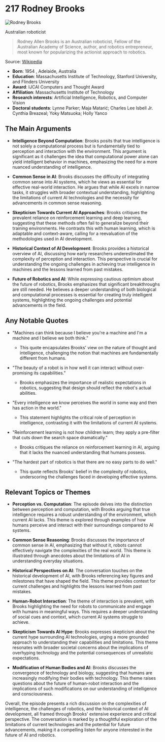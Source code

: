 # 217 Rodney Brooks


![Rodney Brooks](https://encrypted-tbn0.gstatic.com/licensed-image?q=tbn:ANd9GcRXr9E8I3IMjgq3weKmfpxf-iBwCtDgbyfZggazhw3GLeJiQVxvoirs5uhCzpfjVV360FZO&s=19)

Australian roboticist

> Rodney Allen Brooks is an Australian roboticist, Fellow of the Australian Academy of Science, author, and robotics entrepreneur, most known for popularizing the actionist approach to robotics.

Source: [Wikipedia](https://en.wikipedia.org/wiki/Rodney_Brooks)

- **Born**: 1954 , Adelaide, Australia
- **Education**: Massachusetts Institute of Technology, Stanford University, and Flinders University
- **Award**: IJCAI Computers and Thought Award
- **Affiliation**: Massachusetts Institute of Technology
- **Research interests**: Artificial Intelligence, Robotics, and Computer Vision
- **Doctoral students**: Lynne Parker; Maja Matarić; Charles Lee Isbell Jr. Cynthia Breazeal; Yoky Matsuoka; Holly Yanco


## The Main Arguments

- **Intelligence Beyond Computation**: Brooks posits that true intelligence is not solely a computational process but is fundamentally tied to perception and interaction with the environment. This argument is significant as it challenges the idea that computational power alone can yield intelligent behavior in machines, emphasizing the need for a more nuanced understanding of intelligence.

- **Common Sense in AI**: Brooks discusses the difficulty of integrating common sense into AI systems, which he views as essential for effective real-world interaction. He argues that while AI excels in narrow tasks, it struggles with broader contextual understanding, highlighting the limitations of current AI technologies and the necessity for advancements in common sense reasoning.

- **Skepticism Towards Current AI Approaches**: Brooks critiques the prevalent reliance on reinforcement learning and deep learning, suggesting that these methods often fail to generalize beyond their training environments. He contrasts this with human learning, which is adaptable and context-aware, calling for a reevaluation of the methodologies used in AI development.

- **Historical Context of AI Development**: Brooks provides a historical overview of AI, discussing how early researchers underestimated the complexity of perception and interaction. This perspective is crucial for understanding the ongoing challenges in achieving true intelligence in machines and the lessons learned from past mistakes.

- **Future of Robotics and AI**: While expressing cautious optimism about the future of robotics, Brooks emphasizes that significant breakthroughs are still needed. He believes a deeper understanding of both biological and computational processes is essential for creating truly intelligent systems, highlighting the ongoing challenges and potential advancements in the field.

## Any Notable Quotes

- "Machines can think because I believe you're a machine and I'm a machine and I believe we both think."
  - This quote encapsulates Brooks' view on the nature of thought and intelligence, challenging the notion that machines are fundamentally different from humans.

- "The beauty of a robot is in how well it can interact without over-promising its capabilities."
  - Brooks emphasizes the importance of realistic expectations in robotics, suggesting that design should reflect the robot's actual abilities.

- "Every intelligence we know perceives the world in some way and then has action in the world."
  - This statement highlights the critical role of perception in intelligence, contrasting it with the limitations of current AI systems.

- "Reinforcement learning is not how children learn; they apply a pre-filter that cuts down the search space dramatically."
  - Brooks critiques the reliance on reinforcement learning in AI, arguing that it lacks the nuanced understanding that humans possess.

- "The hardest part of robotics is that there are no easy parts to do well."
  - This quote reflects Brooks' belief in the complexity of robotics, underscoring the challenges faced in developing effective systems.

## Relevant Topics or Themes

- **Perception vs. Computation**: The episode delves into the distinction between perception and computation, with Brooks arguing that true intelligence requires a robust understanding of the environment, which current AI lacks. This theme is explored through examples of how humans perceive and interact with their surroundings compared to AI systems.

- **Common Sense Reasoning**: Brooks discusses the importance of common sense in AI, emphasizing that without it, robots cannot effectively navigate the complexities of the real world. This theme is illustrated through anecdotes about the limitations of AI in understanding everyday situations.

- **Historical Perspectives on AI**: The conversation touches on the historical development of AI, with Brooks referencing key figures and milestones that have shaped the field. This theme provides context for current challenges and highlights the lessons learned from past mistakes.

- **Human-Robot Interaction**: The theme of interaction is prevalent, with Brooks highlighting the need for robots to communicate and engage with humans in meaningful ways. This requires a deeper understanding of social cues and context, which current AI systems struggle to achieve.

- **Skepticism Towards AI Hype**: Brooks expresses skepticism about the current hype surrounding AI technologies, urging a more grounded approach to understanding their capabilities and limitations. This theme resonates with broader societal concerns about the implications of overhyping technology and the potential consequences of unrealistic expectations.

- **Modification of Human Bodies and AI**: Brooks discusses the convergence of technology and biology, suggesting that humans are increasingly modifying their bodies with technology. This theme raises questions about the future of human-robot interaction and the implications of such modifications on our understanding of intelligence and consciousness.

Overall, the episode presents a rich discussion on the complexities of intelligence, the challenges of robotics, and the historical context of AI development, all framed through Brooks' extensive experience and critical perspective. The conversation is marked by a thoughtful exploration of the limitations of current technologies and the potential for future advancements, making it a compelling listen for anyone interested in the future of AI and robotics.